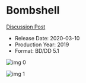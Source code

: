 # Bombshell

[Discussion Post](https://www.avsforum.com/threads/bass-eq-for-filtered-movies.2995212/post-59322616)

* Release Date: 2020-03-10
* Production Year: 2019
* Format: BD/DD 5.1

![img 0](https://i.imgur.com/Ets3pII.jpg)

![img 1](https://i.imgur.com/Mxhyj7R.png)

